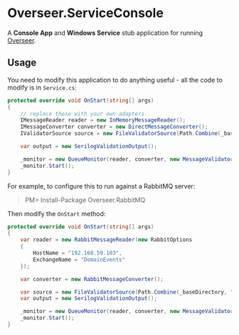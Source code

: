 # Overseer.ServiceConsole

A **Console App** and **Windows Service** stub application for running [Overseer][overseer].

## Usage

You need to modify this application to do anything useful - all the code to modify is in `Service.cs`:

```csharp
protected override void OnStart(string[] args)
{
	// replace these with your own adapters
	IMessageReader reader = new InMemoryMessageReader();
	IMessageConverter converter = new DirectMessageConverter();
	IValidatorSource source = new FileValidatorSource(Path.Combine(_baseDirectory, "validators"));

	var output = new SerilogValidationOutput();

	_monitor = new QueueMonitor(reader, converter, new MessageValidator(source), output);
	_monitor.Start();
}
```

For example, to configure this to run against a RabbitMQ server:

> PM> Install-Package Overseer.RabbitMQ

Then modify the `OnStart` method:

```csharp
protected override void OnStart(string[] args)
{
	var reader = new RabbitMessageReader(new RabbitOptions
	{
		HostName = "192.168.59.103",
		ExchangeName = "DomainEvents"
	});

	var converter = new RabbitMessageConverter();

	var source = new FileValidatorSource(Path.Combine(_baseDirectory, "validators"));
	var output = new SerilogValidationOutput();

	_monitor = new QueueMonitor(reader, converter, new MessageValidator(source), output);
	_monitor.Start();
}
```



[overseer]: http://github.com/pondidum/overseer
